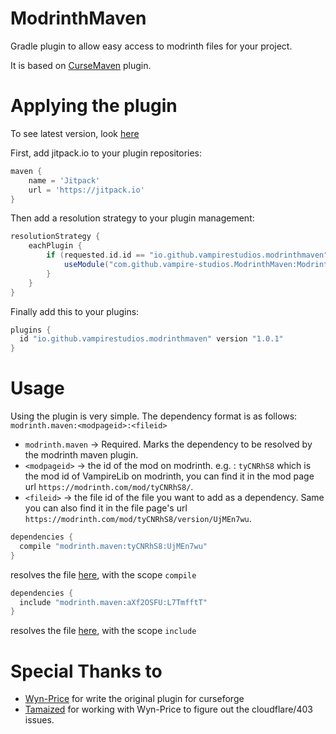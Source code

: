 # ModrinthMaven
Gradle plugin to allow easy access to modrinth files for your project.

It is based on [CurseMaven](https://github.com/Wyn-Price/CurseMaven) plugin.

# Applying the plugin
To see latest version, look [here](https://jitpack.io/#vampire-studios/ModrinthMaven)

First, add jitpack.io to your plugin repositories:
```gradle
maven {
    name = 'Jitpack'
    url = 'https://jitpack.io'
}
```

Then add a resolution strategy to your plugin management:
```gradle
resolutionStrategy {
    eachPlugin {
        if (requested.id.id == "io.github.vampirestudios.modrinthmaven" && requested.version?.endsWith("-SNAPSHOT") != true) {
            useModule("com.github.vampire-studios.ModrinthMaven:ModrinthMaven:${requested.version}")
        }
    }
}
```

Finally add this to your plugins:
```gradle
plugins {
  id "io.github.vampirestudios.modrinthmaven" version "1.0.1"
}
```
# Usage
Using the plugin is very simple. The dependency format is as follows:  
`modrinth.maven:<modpageid>:<fileid>`
 - `modrinth.maven` -> Required. Marks the dependency to be resolved by the modrinth maven plugin.
 - `<modpageid>` -> the id of the mod on modrinth. e.g. : `tyCNRhS8` which is the mod id of VampireLib on modrinth, you can find it in the mod page url `https://modrinth.com/mod/tyCNRhS8/`.
 - `<fileid>` -> the file id of the file you want to add as a dependency. Same you can also find it in the file page's url `https://modrinth.com/mod/tyCNRhS8/version/UjMEn7wu`.
```gradle
dependencies {
  compile "modrinth.maven:tyCNRhS8:UjMEn7wu"
}
```
resolves the file [here](https://modrinth.com/mod/tyCNRhS8/version/UjMEn7wu), with the scope `compile`

```gradle
dependencies {
  include "modrinth.maven:aXf2OSFU:L7TmfftT"
}
```
resolves the file [here](https://modrinth.com/mod/aXf2OSFU/version/L7TmfftT), with the scope `include`
# Special Thanks to 
 - [Wyn-Price](https://github.com/Wyn-Price) for write the original plugin for curseforge
 - [Tamaized](https://github.com/Tamaized) for working with Wyn-Price to figure out the cloudflare/403 issues.

